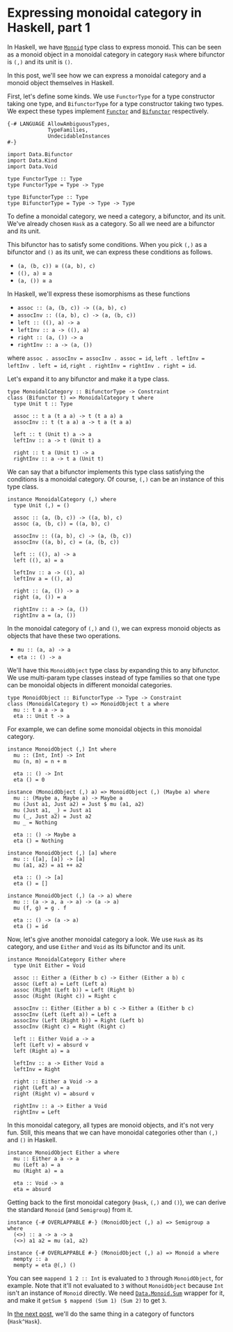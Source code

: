 # Expressing monoidal category in Haskell, part 1

In Haskell, we have [`Monoid`](https://hackage.haskell.org/package/base-4.19.1.0/docs/Prelude.html#t:Monoid) type class to express monoid. This can be seen as a monoid object in a monoidal category in category `Hask` where bifunctor is `(,)` and its unit is `()`.

In this post, we'll see how we can express a monoidal category and a monoid object themselves in Haskell.

First, let's define some kinds. We use `FunctorType` for a type constructor taking one type, and `BifunctorType` for a type constructor taking two types. We expect these types implement [`Functor`](https://hackage.haskell.org/package/base-4.19.1.0/docs/Prelude.html#t:Functor) and [`Bifunctor`](https://hackage.haskell.org/package/base-4.19.1.0/docs/Data-Bifunctor.html) respectively.

```
{-# LANGUAGE AllowAmbiguousTypes,
             TypeFamilies,
             UndecidableInstances
#-}

import Data.Bifunctor
import Data.Kind
import Data.Void

type FunctorType :: Type
type FunctorType = Type -> Type

type BifunctorType :: Type
type BifunctorType = Type -> Type -> Type
```

To define a monoidal category, we need a category, a bifunctor, and its unit. We've already chosen `Hask` as a category. So all we need are a bifunctor and its unit.

This bifunctor has to satisfy some conditions. When you pick `(,)` as a bifunctor and `()` as its unit, we can express these conditions as follows.

* `(a, (b, c)) ≅ ((a, b), c)`
* `((), a) ≅ a`
* `(a, ()) ≅ a`

In Haskell, we'll express these isomorphisms as these functions

* `assoc :: (a, (b, c)) -> ((a, b), c)`
* `assocInv :: ((a, b), c) -> (a, (b, c))`
* `left :: ((), a) -> a`
* `leftInv :: a -> ((), a)`
* `right :: (a, ()) -> a`
* `rightInv :: a -> (a, ())`

where `assoc . assocInv = assocInv . assoc = id`, `left . leftInv = leftInv . left = id`, `right . rightInv = rightInv . right = id`.

Let's expand it to any bifunctor and make it a type class.

```
type MonoidalCategory :: BifunctorType -> Constraint
class (Bifunctor t) => MonoidalCategory t where
  type Unit t :: Type

  assoc :: t a (t a a) -> t (t a a) a
  assocInv :: t (t a a) a -> t a (t a a)

  left :: t (Unit t) a -> a
  leftInv :: a -> t (Unit t) a

  right :: t a (Unit t) -> a
  rightInv :: a -> t a (Unit t)
```

We can say that a bifunctor implements this type class satisfying the conditions is a monoidal category. Of course, `(,)` can be an instance of this type class.

```
instance MonoidalCategory (,) where
  type Unit (,) = ()

  assoc :: (a, (b, c)) -> ((a, b), c)
  assoc (a, (b, c)) = ((a, b), c)

  assocInv :: ((a, b), c) -> (a, (b, c))
  assocInv ((a, b), c) = (a, (b, c))

  left :: ((), a) -> a
  left ((), a) = a

  leftInv :: a -> ((), a)
  leftInv a = ((), a)

  right :: (a, ()) -> a
  right (a, ()) = a

  rightInv :: a -> (a, ())
  rightInv a = (a, ())
```

In the monoidal category of `(,)` and `()`, we can express monoid objects as objects that have these two operations.

* `mu :: (a, a) -> a`
* `eta :: () -> a`

We'll have this `MonoidObject` type class by expanding this to any bifunctor. We use multi-param type classes instead of type families so that one type can be monoidal objects in different monoidal categories.

```
type MonoidObject :: BifunctorType -> Type -> Constraint
class (MonoidalCategory t) => MonoidObject t a where
  mu :: t a a -> a
  eta :: Unit t -> a
```

For example, we can define some monoidal objects in this monoidal category.

```
instance MonoidObject (,) Int where
  mu :: (Int, Int) -> Int
  mu (n, m) = n + m

  eta :: () -> Int
  eta () = 0

instance (MonoidObject (,) a) => MonoidObject (,) (Maybe a) where
  mu :: (Maybe a, Maybe a) -> Maybe a
  mu (Just a1, Just a2) = Just $ mu (a1, a2)
  mu (Just a1, _) = Just a1
  mu (_, Just a2) = Just a2
  mu _ = Nothing

  eta :: () -> Maybe a
  eta () = Nothing

instance MonoidObject (,) [a] where
  mu :: ([a], [a]) -> [a]
  mu (a1, a2) = a1 ++ a2

  eta :: () -> [a]
  eta () = []

instance MonoidObject (,) (a -> a) where
  mu :: (a -> a, a -> a) -> (a -> a)
  mu (f, g) = g . f

  eta :: () -> (a -> a)
  eta () = id
```

Now, let's give another monoidal category a look. We use `Hask` as its category, and use `Either` and `Void` as its bifunctor and its unit.

```
instance MonoidalCategory Either where
  type Unit Either = Void

  assoc :: Either a (Either b c) -> Either (Either a b) c
  assoc (Left a) = Left (Left a)
  assoc (Right (Left b)) = Left (Right b)
  assoc (Right (Right c)) = Right c

  assocInv :: Either (Either a b) c -> Either a (Either b c)
  assocInv (Left (Left a)) = Left a
  assocInv (Left (Right b)) = Right (Left b)
  assocInv (Right c) = Right (Right c)

  left :: Either Void a -> a
  left (Left v) = absurd v
  left (Right a) = a

  leftInv :: a -> Either Void a
  leftInv = Right

  right :: Either a Void -> a
  right (Left a) = a
  right (Right v) = absurd v

  rightInv :: a -> Either a Void
  rightInv = Left
```

In this monoidal category, all types are monoid objects, and it's not very fun. Still, this means that we can have monoidal categories other than `(,)` and `()` in Haskell.

```
instance MonoidObject Either a where
  mu :: Either a a -> a
  mu (Left a) = a
  mu (Right a) = a

  eta :: Void -> a
  eta = absurd
```

Getting back to the first monoidal category (`Hask`, `(,)` and `()`), we can derive the standard `Monoid` (and `Semigroup`) from it.

```
instance {-# OVERLAPPABLE #-} (MonoidObject (,) a) => Semigroup a where
  (<>) :: a -> a -> a
  (<>) a1 a2 = mu (a1, a2)

instance {-# OVERLAPPABLE #-} (MonoidObject (,) a) => Monoid a where
  mempty :: a
  mempty = eta @(,) ()
```

You can see `mappend 1 2 :: Int` is evaluated to `3` through `MonoidObject`, for example. Note that it'll not evaluated to `3` without `MonoidObject` because `Int` isn't an instance of `Monoid` directly. We need [`Data.Monoid.Sum`](https://hackage.haskell.org/package/base-4.19.1.0/docs/Data-Monoid.html#t:Sum) wrapper for it, and make it `getSum $ mappend (Sum 1) (Sum 2)` to get `3`.

In [the next post](./monoidal_category2.html), we'll do the same thing in a category of functors (`Hask^Hask`).
